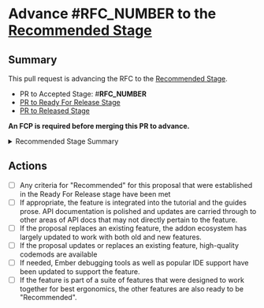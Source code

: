 # Advance #__RFC_NUMBER__ to the [Recommended Stage](https://github.com/emberjs/rfcs#recommended)

## Summary

This pull request is advancing the RFC to the [Recommended Stage](https://github.com/emberjs/rfcs#recommended).

- PR to Accepted Stage: #__RFC_NUMBER__
- [PR to Ready For Release Stage](__READY_FOR_RELEASE_PR__)
- [PR to Released Stage](__RELEASED_PR__)

**An FCP is required before merging this PR to advance.**


<details>
<summary>Recommended Stage Summary</summary>

The "Recommended" stage is the final milestone for an RFC. It provides a signal to the wider community to indicate that a feature has been put through its ecosystem paces and is ready to use.

To reach the "Recommended" stage, the following should be true:

If appropriate, the feature is integrated into the tutorial and the guides prose. API documentation is polished and updates are carried through to other areas of API docs that may not directly pertain to the feature.

If the proposal replaces an existing feature, the addon ecosystem has largely updated to work with both old and new features.

If the proposal updates or replaces an existing feature, high-quality codemods are available.

If needed, Ember debugging tools as well as popular IDE support have been updated to support the feature.

If the feature is part of a suite of features that were designed to work together for best ergonomics, the other features are also ready to be "Recommended".

Any criteria for "Recommended" for this proposal that were established in the Ready For Release stage have been met.

An FCP is required to enter this stage. Multiple RFCs may be moved as a batch into "Recommended" with the same PR.
</details>

## Actions

- [ ] Any criteria for "Recommended" for this proposal that were established in the Ready For Release stage have been met
- [ ] If appropriate, the feature is integrated into the tutorial and the guides prose. API documentation is polished and updates are carried through to other areas of API docs that may not directly pertain to the feature.
- [ ] If the proposal replaces an existing feature, the addon ecosystem has largely updated to work with both old and new features.
- [ ] If the proposal updates or replaces an existing feature, high-quality codemods are available
- [ ] If needed, Ember debugging tools as well as popular IDE support have been updated to support the feature.
- [ ] If the feature is part of a suite of features that were designed to work together for best ergonomics, the other features are also ready to be "Recommended".
